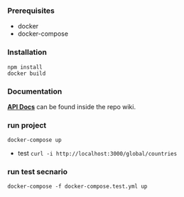 ### Prerequisites
- docker
- docker-compose

### Installation
```
npm install
docker build
```

### Documentation
[**API Docs**](https://github.com/norestlabs/mousekyc-be/wiki) can be found inside the repo wiki.

### run project
`docker-compose up`

- test `curl -i http://localhost:3000/global/countries`

### run test secnario
`docker-compose -f docker-compose.test.yml up`
